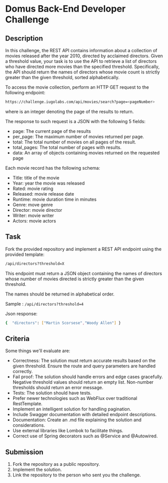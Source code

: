 # Domus Back-End Developer Challenge

## Description

In this challenge, the REST API contains information about a collection of movies released after the year 2010, directed by acclaimed directors.
Given a threshold value, your task is to use the API to retrieve a list of directors who have directed more movies than the specified threshold. Specifically, the API should return the names of directors whose movie count is strictly greater than the given threshold, sorted alphabetically.

To access the movie collection, perform an HTTP GET request to the following endpoint:

```bash
https://challenge.iugolabs.com/api/movies/search?page=<pageNumber>
```

where <pageNumber> is an integer denoting the page of the results to return.

The response to such request is a JSON with the following 5 fields:

- page: The current page of the results
- per_page: The maximum number of movies returned per page.
- total: The total number of movies on all pages of the result.
- total_pages: The total number of pages with results.
- data: An array of objects containing movies returned on the requested page

Each movie record has the following schema:

- Title: title of the movie
- Year: year the movie was released
- Rated: movie rating
- Released: movie release date
- Runtime: movie duration time in minutes
- Genre: move genre
- Director: movie director
- Writer: movie writer
- Actors: movie actors  

## Task

Fork the provided repository and implement a REST API endpoint using the provided template:

```bash
/api/directors?threshold=X
```

This endpoint must return a JSON object containing the names of directors whose number of movies directed is strictly greater than the given threshold.

The names should be returned in alphabetical order.

Sample : `/api/directors?threshold=4`

Json response:

```bash
{  "directors": ["Martin Scorsese","Woody Allen"] }
```

## Criteria

Some things we'll evaluate are:

- Correctness: The solution must return accurate results based on the given threshold. Ensure the route and query parameters are handled correctly.
- Fail proof: The solution should handle errors and edge cases gracefully. Negative threshold values should return an empty list. Non-number thresholds should return an error message.
- Tests: The solution should have tests.
- Prefer newer technologies such as WebFlux over traditional RestTemplate.
- Implement an intelligent solution for handling pagination.
- Include Swagger documentation with detailed endpoint descriptions.
- Documentation: Create an .md file explaining the solution and considerations.
- Use external libraries like Lombok to facilitate things.
- Correct use of Spring decorators such as @Service and @Autowired.

## Submission

1. Fork the repository as a public repository.
2. Implement the solution.
3. Link the repository to the person who sent you the challenge.
